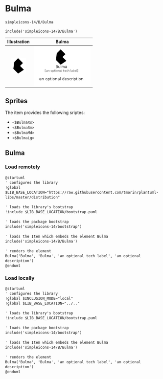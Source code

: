 # Bulma


```text
simpleicons-14/B/Bulma
```

```text
include('simpleicons-14/B/Bulma')
```



| Illustration | Bulma |
| :---: | :---: |
| ![illustration for Illustration](../../simpleicons-14/B/Bulma.png) | ![illustration for Bulma](../../simpleicons-14/B/Bulma.Local.png) |



## Sprites
The item provides the following sriptes:

- `<$BulmaXs>`
- `<$BulmaSm>`
- `<$BulmaMd>`
- `<$BulmaLg>`





## Bulma

### Load remotely
```plantuml
@startuml
' configures the library
!global $LIB_BASE_LOCATION="https://raw.githubusercontent.com/tmorin/plantuml-libs/master/distribution"

' loads the library's bootstrap
!include $LIB_BASE_LOCATION/bootstrap.puml

' loads the package bootstrap
include('simpleicons-14/bootstrap')

' loads the Item which embeds the element Bulma
include('simpleicons-14/B/Bulma')

' renders the element
Bulma('Bulma', 'Bulma', 'an optional tech label', 'an optional description')
@enduml
```

### Load locally
```plantuml
@startuml
' configures the library
!global $INCLUSION_MODE="local"
!global $LIB_BASE_LOCATION="../.."

' loads the library's bootstrap
!include $LIB_BASE_LOCATION/bootstrap.puml

' loads the package bootstrap
include('simpleicons-14/bootstrap')

' loads the Item which embeds the element Bulma
include('simpleicons-14/B/Bulma')

' renders the element
Bulma('Bulma', 'Bulma', 'an optional tech label', 'an optional description')
@enduml
```

